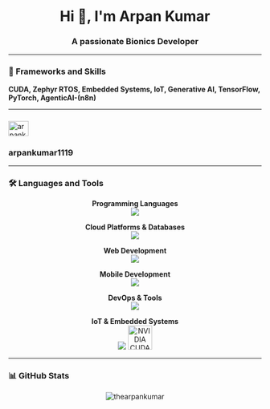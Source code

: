 <h1 align="center">Hi 👋, I'm Arpan Kumar</h1>
<h3 align="center">A passionate Bionics Developer</h3>

---

### 🌱 Frameworks and Skills
**CUDA, Zephyr RTOS, Embedded Systems, IoT, Generative AI, TensorFlow, PyTorch, AgenticAI-(n8n)**

---

### 
<p align="left">
  <a href="https://instagram.com/arpankumar1119" target="blank">
    <img align="center" src="https://raw.githubusercontent.com/rahuldkjain/github-profile-readme-generator/master/src/images/icons/Social/instagram.svg" alt="arpankumar1119" height="30" width="40" />
  </a> <h3>arpankumar1119</h3>
</p>

---

### 🛠️ Languages and Tools

<div align="center">

**Programming Languages**
<br/>
<img src="https://skillicons.dev/icons?i=c,python,java,js,rust" />

**Cloud Platforms & Databases**
<br/>
<img src="https://skillicons.dev/icons?i=aws,gcp,mysql,postgresql" />

**Web Development**
<br/>
<img src="https://skillicons.dev/icons?i=flask,django,graphql" />

**Mobile Development**
<br/>
<img src="https://skillicons.dev/icons?i=android,flutter,kotlin" />

**DevOps & Tools**
<br/>
<img src="https://skillicons.dev/icons?i=git,docker,kubernetes,redis,rabbitmq" />

**IoT & Embedded Systems**
<br/>
<img src="https://skillicons.dev/icons?i=arduino" />
<img src="https://img.icons8.com/?size=48&id=eLp0UzmXETI1&format=png&color=000000" alt="NVIDIA CUDA" width="48" height="48"/>

</div>

---

### 📊 GitHub Stats
<p align="center">
  <img align="center" src="https://github-readme-stats.vercel.app/api/top-langs?username=thearpankumar&show_icons=true&locale=en&layout=compact" alt="thearpankumar" />
</p>
